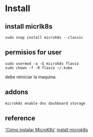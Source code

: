 # Install

## install micrlk8s
```
sudo snap install microk8s --classic
```

## permisios for user 
```
sudo usermod -a -G microk8s flavio
sudo chown -f -R flavio ~/.kube
```
debe reiniciar la maquina.

## addons
```
microk8s enable dns dashboard storage
```




## reference

['Cómo instalar MicroK8s'](https://ubunlog.com/microk8s-una-herramienta-para-desplegar-kubernetes-en-segundos/)
[install microk8s](https://ubuntu.com/tutorials/install-a-local-kubernetes-with-microk8s#2-deploying-microk8s)